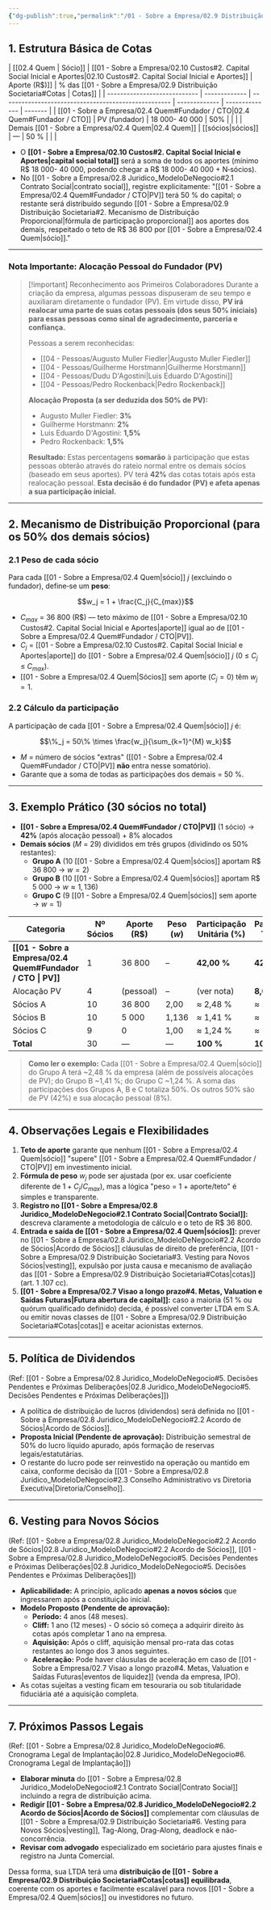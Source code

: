 ```yaml
---
{"dg-publish":true,"permalink":"/01 - Sobre a Empresa/02.9 Distribuição Societaria/","tags":["equity","ownership","shares","vesting","partners","legal","MOC"],"noteIcon":""}
---
```



## 1. Estrutura Básica de Cotas

| [[02.4 Quem                  \| Sócio]]       | [[01 - Sobre a Empresa/02.10 Custos#2. Capital Social Inicial e Aportes\|02.10 Custos#2. Capital Social Inicial e Aportes]] | Aporte (R$)]] | % das [[01 - Sobre a Empresa/02.9 Distribuição Societaria#Cotas \| Cotas]] |
| ---------------------------- | ------------- | ---------------------------------------------------- | ------------- | -------------- | ------- |
| [[01 - Sobre a Empresa/02.4 Quem#Fundador / CTO\|02.4 Quem#Fundador / CTO]] | PV (fundador) | 18 000- 40 000                                       | 50%           |                |         |
| Demais [[01 - Sobre a Empresa/02.4 Quem\|02.4 Quem]]         | [[sócios\|sócios]]    | —                                                    | 50 %          |                |         |

*   O **[[01 - Sobre a Empresa/02.10 Custos#2. Capital Social Inicial e Aportes\|capital social total]]** será a soma de todos os aportes (mínimo R$ 18 000- 40 000, podendo chegar a R$ 18 000- 40 000 + N‑sócios).
*   No [[01 - Sobre a Empresa/02.8 Juridico_ModeloDeNegocio#2.1 Contrato Social\|contrato social]], registre explicitamente: "[[01 - Sobre a Empresa/02.4 Quem#Fundador / CTO\|PV]] terá 50 % do capital; o restante será distribuído segundo [[01 - Sobre a Empresa/02.9 Distribuição Societaria#2. Mecanismo de Distribuição Proporcional\|fórmula de participação proporcional]] aos aportes dos demais, respeitado o teto de R$ 36 800 por [[01 - Sobre a Empresa/02.4 Quem\|sócio]]."

---

### Nota Importante: Alocação Pessoal do Fundador (PV)

> [!important] Reconhecimento aos Primeiros Colaboradores
> Durante a criação da empresa, algumas pessoas dispuseram de seu tempo e auxiliaram diretamente o fundador (PV). Em virtude disso, **PV irá realocar uma parte de suas cotas pessoais (dos seus 50% iniciais) para essas pessoas como sinal de agradecimento, parceria e confiança.**
>
> Pessoas a serem reconhecidas:
> *   [[04 - Pessoas/Augusto Muller Fiedler\|Augusto Muller Fiedler]]
> *   [[04 - Pessoas/Guilherme Horstmann\|Guilherme Horstmann]]
> *   [[04 - Pessoas/Dudu D'Agostini\|Luis Eduardo D'Agostini]]
> *   [[04 - Pessoas/Pedro Rockenback\|Pedro Rockenback]]
>
> **Alocação Proposta (a ser deduzida dos 50% de PV):**
> *   Augusto Muller Fiedler: **3%**
> *   Guilherme Horstmann: **2%**
> *   Luis Eduardo D'Agostini: **1,5%**
> *   Pedro Rockenback: **1,5%**
>
> **Resultado:** Estas percentagens **somarão** à participação que estas pessoas obterão através do rateio normal entre os demais sócios (baseado em seus aportes). PV terá **42%** das cotas totais após esta realocação pessoal.
> **Esta decisão é do fundador (PV) e afeta apenas a sua participação inicial.**

---

## 2. Mecanismo de Distribuição Proporcional (para os 50% dos demais sócios)

### 2.1 Peso de cada sócio

Para cada [[01 - Sobre a Empresa/02.4 Quem\|sócio]] _j_ (excluindo o fundador), define‑se um **peso**:

$$w_j = 1 + \frac{C_j}{C_{max}}$$

*   $C_{max}$ = 36 800 (R$) — teto máximo de [[01 - Sobre a Empresa/02.10 Custos#2. Capital Social Inicial e Aportes\|aporte]] igual ao de [[01 - Sobre a Empresa/02.4 Quem#Fundador / CTO\|PV]].
*   $C_j$ = [[01 - Sobre a Empresa/02.10 Custos#2. Capital Social Inicial e Aportes\|aporte]] do [[01 - Sobre a Empresa/02.4 Quem\|sócio]] _j_ (0 ≤ $C_j$ ≤ $C_{max}$).
*   [[01 - Sobre a Empresa/02.4 Quem\|Sócios]] sem aporte ($C_j = 0$) têm $w_j = 1$.

### 2.2 Cálculo da participação

A participação de cada [[01 - Sobre a Empresa/02.4 Quem\|sócio]] _j_ é:

$$\%_j = 50\% \times \frac{w_j}{\sum_{k=1}^{M} w_k}$$

*   _M_ = número de sócios "extras" ([[01 - Sobre a Empresa/02.4 Quem#Fundador / CTO\|PV]] **não** entra nesse somatório).
*   Garante que a soma de todas as participações dos demais = 50 %.

---

## 3. Exemplo Prático (30 sócios no total)

*   **[[01 - Sobre a Empresa/02.4 Quem#Fundador / CTO\|PV]]** (1 sócio) → **42%** (após alocação pessoal) + 8% alocados
*   **Demais sócios** (_M_ = 29) divididos em três grupos (dividindo os 50% restantes):
    *   **Grupo A** (10 [[01 - Sobre a Empresa/02.4 Quem\|sócios]] aportam R$ 36 800 → $w = 2$)
    *   **Grupo B** (10 [[01 - Sobre a Empresa/02.4 Quem\|sócios]] aportam R$ 5 000 → $w ≈ 1,136$)
    *   **Grupo C** (9 [[01 - Sobre a Empresa/02.4 Quem\|sócios]] sem aporte → $w = 1$)

| Categoria                    | Nº Sócios | Aporte (R$) | Peso ($w$) | Participação Unitária (%) | Participação Total (%) |             |
| ---------------------------- | --------- | ----------- | ---------- | ------------------------- | ---------------------- | ----------- |
| **[[01 - Sobre a Empresa/02.4 Quem#Fundador / CTO \| PV]]**    | 1           | 36 800     | –                         | **42,00 %**            | **42,00 %** |
| Alocação PV                  | 4         | (pessoal)   | –          | (ver nota)                | **8,00 %**             |             |
| Sócios A                     | 10        | 36 800      | 2,00       | ≈ 2,48 %                  | ≈ 24,8 %               |             |
| Sócios B                     | 10        | 5 000       | 1,136      | ≈ 1,41 %                  | ≈ 14,1 %               |             |
| Sócios C                     | 9         | 0           | 1,00       | ≈ 1,24 %                  | ≈ 11,1 %               |             |
| **Total**                    | 30        | —           | —          | **100 %**                 | **100 %**              |             |

> **Como ler o exemplo:** Cada [[01 - Sobre a Empresa/02.4 Quem\|sócio]] do Grupo A terá ~2,48 % da empresa (além de possíveis alocações de PV); do Grupo B ~1,41 %; do Grupo C ~1,24 %. A soma das participações dos Grupos A, B e C totaliza 50%. Os outros 50% são de PV (42%) e sua alocação pessoal (8%).

---

## 4. Observações Legais e Flexibilidades

1.  **Teto de aporte** garante que nenhum [[01 - Sobre a Empresa/02.4 Quem\|sócio]] "supere" [[01 - Sobre a Empresa/02.4 Quem#Fundador / CTO\|PV]] em investimento inicial.
2.  **Fórmula de peso** $w_j$ pode ser ajustada (por ex. usar coeficiente diferente de $1+ C_j/C_{max}$), mas a lógica "peso = 1 + aporte/teto" é simples e transparente.
3.  **Registro no [[01 - Sobre a Empresa/02.8 Juridico_ModeloDeNegocio#2.1 Contrato Social\|Contrato Social]]:** descreva claramente a metodologia de cálculo e o teto de R$ 36 800.
4.  **Entrada e saída de [[01 - Sobre a Empresa/02.4 Quem\|sócios]]:** prever no [[01 - Sobre a Empresa/02.8 Juridico_ModeloDeNegocio#2.2 Acordo de Sócios\|Acordo de Sócios]] cláusulas de direito de preferência, [[01 - Sobre a Empresa/02.9 Distribuição Societaria#3. Vesting para Novos Sócios\|vesting]], expulsão por justa causa e mecanismo de avaliação das [[01 - Sobre a Empresa/02.9 Distribuição Societaria#Cotas\|cotas]] (art. 1 .107 cc).
5.  **[[01 - Sobre a Empresa/02.7 Visao a longo prazo#4. Metas, Valuation e Saídas Futuras\|Futura abertura de capital]]:** caso a maioria (51 % ou quórum qualificado definido) decida, é possível converter LTDA em S.A. ou emitir novas classes de [[01 - Sobre a Empresa/02.9 Distribuição Societaria#Cotas\|cotas]] e aceitar acionistas externos.

---

## 5. Política de Dividendos

(Ref: [[01 - Sobre a Empresa/02.8 Juridico_ModeloDeNegocio#5. Decisões Pendentes e Próximas Deliberações\|02.8 Juridico_ModeloDeNegocio#5. Decisões Pendentes e Próximas Deliberações]])
*   A política de distribuição de lucros (dividendos) será definida no [[01 - Sobre a Empresa/02.8 Juridico_ModeloDeNegocio#2.2 Acordo de Sócios\|Acordo de Sócios]].
*   **Proposta Inicial (Pendente de aprovação):** Distribuição semestral de 50% do lucro líquido apurado, após formação de reservas legais/estatutárias.
*   O restante do lucro pode ser reinvestido na operação ou mantido em caixa, conforme decisão da [[01 - Sobre a Empresa/02.8 Juridico_ModeloDeNegocio#2.3 Conselho Administrativo vs Diretoria Executiva\|Diretoria/Conselho]].

---

## 6. Vesting para Novos Sócios

(Ref: [[01 - Sobre a Empresa/02.8 Juridico_ModeloDeNegocio#2.2 Acordo de Sócios\|02.8 Juridico_ModeloDeNegocio#2.2 Acordo de Sócios]], [[01 - Sobre a Empresa/02.8 Juridico_ModeloDeNegocio#5. Decisões Pendentes e Próximas Deliberações\|02.8 Juridico_ModeloDeNegocio#5. Decisões Pendentes e Próximas Deliberações]])
*   **Aplicabilidade:** A princípio, aplicado **apenas a novos sócios** que ingressarem após a constituição inicial.
*   **Modelo Proposto (Pendente de aprovação):**
    *   **Período:** 4 anos (48 meses).
    *   **Cliff:** 1 ano (12 meses) - O sócio só começa a adquirir direito às cotas após completar 1 ano na empresa.
    *   **Aquisição:** Após o cliff, aquisição mensal pro-rata das cotas restantes ao longo dos 3 anos seguintes.
    *   **Aceleração:** Pode haver cláusulas de aceleração em caso de [[01 - Sobre a Empresa/02.7 Visao a longo prazo#4. Metas, Valuation e Saídas Futuras\|eventos de liquidez]] (venda da empresa, IPO).
*   As cotas sujeitas a vesting ficam em tesouraria ou sob titularidade fiduciária até a aquisição completa.

---

## 7. Próximos Passos Legais

(Ref: [[01 - Sobre a Empresa/02.8 Juridico_ModeloDeNegocio#6. Cronograma Legal de Implantação\|02.8 Juridico_ModeloDeNegocio#6. Cronograma Legal de Implantação]])
*   **Elaborar minuta** do [[01 - Sobre a Empresa/02.8 Juridico_ModeloDeNegocio#2.1 Contrato Social\|Contrato Social]] incluindo a regra de distribuição acima.
*   **Redigir [[01 - Sobre a Empresa/02.8 Juridico_ModeloDeNegocio#2.2 Acordo de Sócios\|Acordo de Sócios]]** complementar com cláusulas de [[01 - Sobre a Empresa/02.9 Distribuição Societaria#6. Vesting para Novos Sócios\|vesting]], Tag-Along, Drag-Along, deadlock e não-concorrência.
*   **Revisar com advogado** especializado em societário para ajustes finais e registro na Junta Comercial.

Dessa forma, sua LTDA terá uma **distribuição de [[01 - Sobre a Empresa/02.9 Distribuição Societaria#Cotas\|cotas]] equilibrada**, coerente com os aportes e facilmente escalável para novos [[01 - Sobre a Empresa/02.4 Quem\|sócios]] ou investidores no futuro.